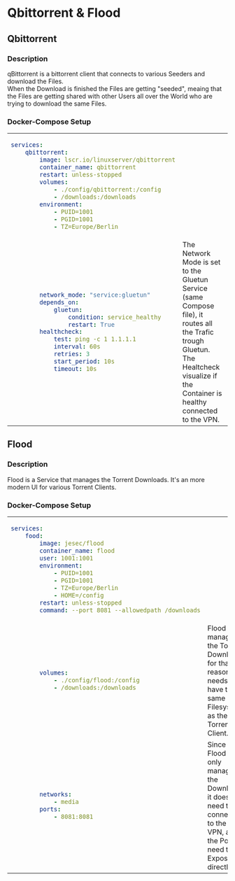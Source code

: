 # Qbittorrent & Flood


## Qbittorrent

### Description

qBittorrent is a bittorrent client that connects to various Seeders and download the Files. <br />
When the Download is finished the Files are getting "seeded", meaing that the Files are getting shared with other Users all over the World who are trying to download the same Files.

### Docker-Compose Setup

<table>
<tr>
<td>

```yaml
services:
    qbittorrent:
        image: lscr.io/linuxserver/qbittorrent
        container_name: qbittorrent
        restart: unless-stopped
        volumes:
            - ./config/qbittorrent:/config
            - /downloads:/downloads
        environment:
            - PUID=1001
            - PGID=1001
            - TZ=Europe/Berlin
```
</td>
<td>
</td>
</tr>
<tr>
<td>

```yaml
        network_mode: "service:gluetun"
        depends_on:
            gluetun:
                condition: service_healthy
                restart: True
        healthcheck:
            test: ping -c 1 1.1.1.1
            interval: 60s
            retries: 3
            start_period: 10s
            timeout: 10s
```
</td>
<td>
The Network Mode is set to the Gluetun Service (same Compose file), it routes all the Trafic trough Gluetun. <br />
The Healtcheck visualize if the Container is healthy connected to the VPN.
</td>
</tr>
</table>

    


## Flood

### Description

Flood is a Service that manages the Torrent Downloads. It's an more modern UI for various Torrent Clients.

### Docker-Compose Setup

<table>
<tr>
<td>

```yaml
services:
    food:
        image: jesec/flood
        container_name: flood
        user: 1001:1001
        environment:
            - PUID=1001
            - PGID=1001
            - TZ=Europe/Berlin
            - HOME=/config
        restart: unless-stopped
        command: --port 8081 --allowedpath /downloads
```
</td>
<td>
</td>
</tr>
<tr>
<td>

```yaml
        volumes:
            - ./config/flood:/config
            - /downloads:/downloads
```
</td>
<td>
Flood manages the Torrent Downloads for that reason it needs to have the same Filesystem as the Torrent Client.
</td>
</tr>
<tr>
<td>

```yaml
        networks:
            - media
        ports:
            - 8081:8081
```
</td>
<td>
Since Flood is only managing the Downloads it doesn't need to be connected to the VPN, and the Ports need to be Exposed directly.
</td>
</tr>
</table>
